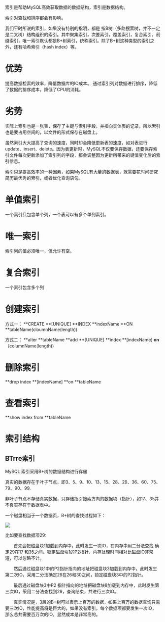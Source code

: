 索引是帮助MySQL高效获取数据的数据结构，索引是数据结构。


索引对查找和排序都会有影响。


我们平时所说的索引，如果没有特别的指明，都是 指B树（多路搜索树，并不一定是二叉树）结构组织的索引。其中聚集索引，次要索引，覆盖索引，复合索引，前缀索引，唯一索引默认都是B+树索引，统称索引。除了B+树这种类型的索引之外，还有哈希索引（hash index）等。


# 优势
提高数据检索的效率，降低数据库的IO成本。
通过索引列对数据进行排序，降低了数据的排序成本，降低了CPU的消耗。


# 劣势
实际上索引也是一张表，保存了主键与索引字段，并指向实体表的记录，所以索引也是要占用空间的，以文件的形式保存在磁盘上。

虽然索引大大提高了查询的速度，同时却会降低更新表的速度，如对表进行update、insert、delete。因为表更新时，MySQL不仅要保存数据，还要保存索引文件每次更新添加了索引列的字段，都会调整因为更新所带来的键值变化后的索引信息。

索引只是提高效率的一种因素，如果MySQL有大量的数据表，就需要花时间研究简历最优秀的索引，或者优化查询语句。


# 单值索引
一个索引只包含单个列，一个表可以有多个单列索引。


# 唯一索引
索引列的值必须唯一，但允许有空。


# 复合索引
一个索引包含多个列


# 创建索引


方式一：
**CREATE **[UNIQUE] **INDEX **indexName **ON **tableName(cloumnName(length))


方式二：
**alter **tableName **add **[UNIQUE] **index **[indexName] **on**（columnName(length))


# 删除索引


**drop index **[indexName] **on **tableName 


# 查看索引


**show index from **tableName


# 索引结构


## BTrre索引
MySQL 索引采用B+树的数据结构进行存储

真实的数据存在于叶子节点，即3、5、9、10、13、15、28、29、36、60、75、79、90、99.


非叶子节点不存储真实数据，只存储指引搜索方向的数据项（指针），如17、35并不真实存在于数据表中。


一个磁盘相当于一个数据页，B+树的查找过程如下：

![](https://cdn.nlark.com/yuque/0/2021/png/12409267/1616750780934-046269d5-cf63-4137-9071-8ddfdae2d6db.png#align=left&display=inline&height=296&margin=%5Bobject%20Object%5D&originHeight=296&originWidth=618&size=0&status=done&style=none&width=618)


比如要查找数据项29:


        首先会把磁盘块1加载到内存中，此时发生一次IO，在内存中用二分法查找 确定29在17 和35之间，锁定磁盘块1的P2指针，内存处理时间相对比磁盘IO非常短，可以忽略不计。


        然后通过磁盘块1中的P2指针指向的地址把磁盘块3加载到内存中，此时发生第二次IO，采用二分法确定29在26和30之间，锁定磁盘块3中的P2指针。


        最后通过磁盘块3中P2 指针指向的地址把磁盘块8加载到内存中，此时发生第三次IO，采用二分法查找到29，查询结束，共进行三次IO。


        真实情况是，3层的B+树可以表示上百万的数据，如果上百万的数据查询只需要三次IO，性能提高将是巨大的，如果没有索引，每个数据项都要发生一次IO，那么总共需要百万次的IO，显然成本是非常高的。










































